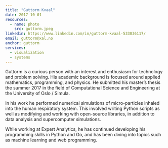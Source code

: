 ```yaml
---
title: "Guttorm Kvaal"
date: 2017-10-01
resources:
  - name: photo
    src: guttorm.jpeg
linkedin: https://www.linkedin.com/in/guttorm-kvaal-533836117/
email: guttorm@xal.no
anchor: guttorm
services:
  - visualization
  - systems
---
```


Guttorm is a curious person with an interest and enthusiasm for
technology and problem solving. His academic background is focused
around applied mathematics, programming, and physics. He submitted his
master’s thesis the summer 2017 in the field of Computational Science
and Engineering at the University of Oslo / Simula.

<!--more-->

In his work he performed numerical simulations of micro-particles inhaled into
the human respiratory system. This involved writing Python scripts as well as
modifying and working with open-source libraries, in addition to data analysis
and supercomputer simulations.

While working at Expert Analytics, he has continued developing his
programming skills in Python and Go, and has been diving into topics
such as machine learning and web programming.
